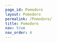 ```yaml
---
page_id: Pomodoro
layout: Pomodoro
permalink: /Pomodoro/
title: Pomodoro
nav: true
nav_order: 4
---
```

